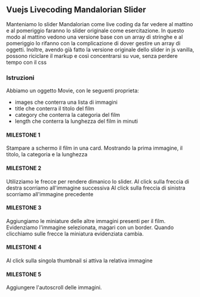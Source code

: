 ## Vuejs Livecoding Mandalorian Slider

Manteniamo lo slider Mandalorian come live coding da far vedere al mattino e al pomeriggio faranno lo slider originale come esercitazione. In questo modo al mattino vedono una versione base con un array di stringhe e al pomeriggio lo rifanno con la complicazione di dover gestire un array di oggetti.
Inoltre, avendo già fatto la versione originale dello slider in js vanilla, possono riciclare il markup e così concentrarsi su vue, senza perdere tempo con il css

### Istruzioni
Abbiamo un oggetto Movie, con le seguenti proprieta: 
- images che conterra una lista di immagini
- title che conterra il titolo del film
- category che conterra la categoria del film
- length che conterra la lunghezza del film in minuti

#### MILESTONE 1
Stampare a schermo il film in una card. Mostrando la prima immagine, il titolo, la categoria e la lunghezza

#### MILESTONE 2
Utilizziamo le frecce per rendere dimanico lo slider. 
Al click sulla freccia di destra scorriamo all'immagine successiva
Al click sulla freccia di sinistra scorriamo all'immagine precedente

#### MILESTONE 3
Aggiungiamo le miniature delle altre immagini presenti per il film. Evidenziamo l'immagine selezionata, magari con un border. Quando clicchiamo sulle frecce la miniatura evidenziata cambia.

#### MILESTONE 4
Al click sulla singola thumbnail si attiva la relativa immagine

#### MILESTONE 5
Aggiungere l'autoscroll delle immagini.